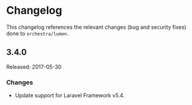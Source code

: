 # Changelog

This changelog references the relevant changes (bug and security fixes) done to `orchestra/lumen`.

## 3.4.0

Released: 2017-05-30

### Changes

* Update support for Laravel Framework v5.4.
